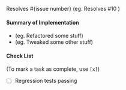 Resolves #{issue number} (eg. Resolves #10 )

#### Summary of Implementation
- (eg. Refactored some stuff)
- (eg. Tweaked some other stuff)

#### Check List
(To mark a task as complete, use `[x]`)
- [ ] Regression tests passing